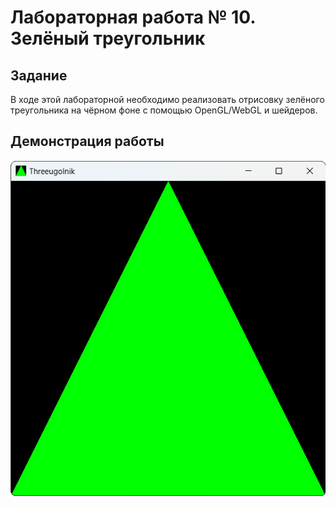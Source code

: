 # Лабораторная работа № 10. Зелёный треугольник
## Задание
В ходе этой лабораторной необходимо реализовать отрисовку зелёного треугольника на чёрном фоне с помощью OpenGL/WebGL и шейдеров.

## Демонстрация работы
![](demo.png)
